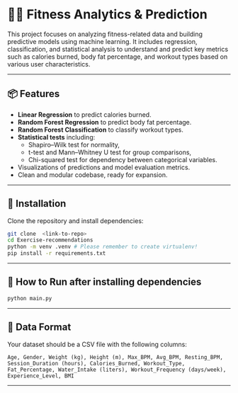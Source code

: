 # 🏋️‍♂️ Fitness Analytics & Prediction

This project focuses on analyzing fitness-related data and building predictive models using machine learning. It includes regression, classification, and statistical analysis to understand and predict key metrics such as calories burned, body fat percentage, and workout types based on various user characteristics.

---

## 📦 Features

- **Linear Regression** to predict calories burned.
- **Random Forest Regression** to predict body fat percentage.
- **Random Forest Classification** to classify workout types.
- **Statistical tests** including:
  - Shapiro–Wilk test for normality,
  - t-test and Mann–Whitney U test for group comparisons,
  - Chi-squared test for dependency between categorical variables.
- Visualizations of predictions and model evaluation metrics.
- Clean and modular codebase, ready for expansion.

---

## 🔧 Installation

Clone the repository and install dependencies:

```bash
git clone  <link-to-repo>
cd Exercise-recommendations
python -m venv .venv # Please remember to create virtualenv!
pip install -r requirements.txt
```

---

## 🚀 How to Run after installing dependencies


```python
python main.py
```

---

## 📁 Data Format

Your dataset should be a CSV file with the following columns:

```
Age, Gender, Weight (kg), Height (m), Max_BPM, Avg_BPM, Resting_BPM,
Session_Duration (hours), Calories_Burned, Workout_Type,
Fat_Percentage, Water_Intake (liters), Workout_Frequency (days/week),
Experience_Level, BMI
```

---